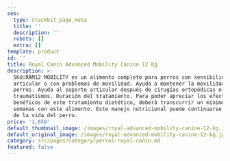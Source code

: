```yaml
---
seo:
  type: stackbit_page_meta
  title: ''
  description: ''
  robots: []
  extra: []
template: product
id: ''
title: Royal Canin Advanced Mobility Canine 12 Kg
description: >-
  SKU:RAM12 MOBILITY es un alimento completo para perros con sensibilidad
  articular o con problemas de movilidad. Ayuda a mantener la movilidad en
  perros. Ayuda al soporte articular después de cirugías ortopédicas o de
  traumatismos. Duración del tratamiento. Para poder apreciar los efectos
  benéficos de este tratamiento dietético, deberá transcurrir un mínimo de 6-8
  semanas con este alimento. Este manejo nutricional puede continuarse el resto
  de la vida del perro.
price: '1,650'
default_thumbnail_image: /images/royal-advanced-mobility-canine-12-kg.jpeg
default_original_image: /images/royal-advanced-mobility-canine-12-kg.jpeg
category: src/pages/category/perros-royal-canin.md
featured: false
---
```

